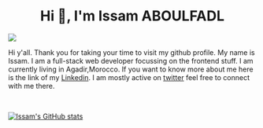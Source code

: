 <h1 align="center">Hi 👋, I'm Issam ABOULFADL</h1>

![](https://cdn.dribbble.com/users/2131993/screenshots/4948736/thoughtworks-gif_dribbble.gif)

Hi y'all. Thank you for taking your time to visit my github profile. My name is Issam. I am a full-stack web developer focussing on the frontend stuff. I am currently living in Agadir,Morocco.
If you want to know more about me here is the link of my [Linkedin](https://www.linkedin.com/in/issam-aboulfadl-950004192/). I am mostly active on [twitter](https://twitter.com/Dev_Issam) feel free to connect with me there.

<br/>

[![Issam's GitHub stats](https://github-readme-stats.vercel.app/api?username=Issam-AB&theme=radical&show_icons=true)](https://github.com/Issam-AB/github-readme-stats)
